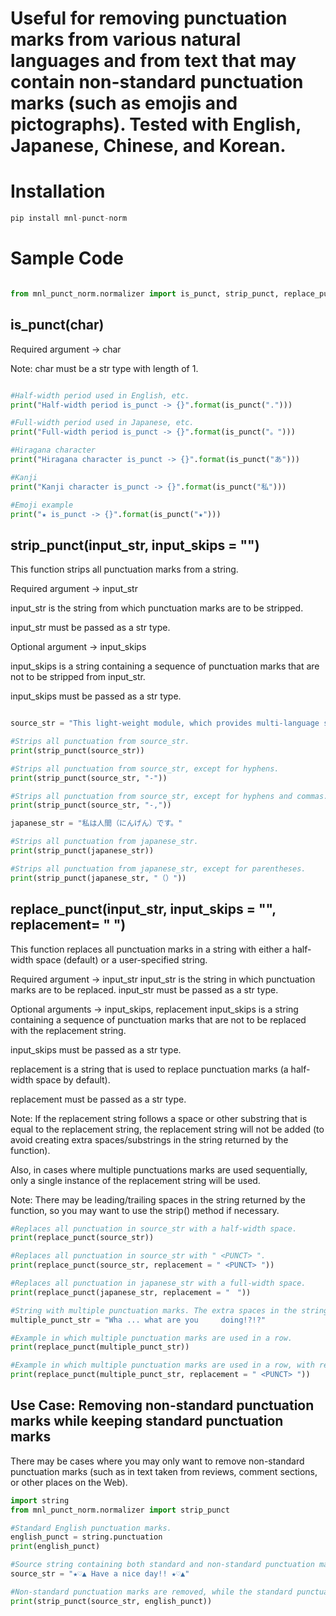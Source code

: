 # Useful for removing punctuation marks from various natural languages and from text that may contain non-standard punctuation marks (such as emojis and pictographs). Tested with English, Japanese, Chinese, and Korean.

# Installation

```python
pip install mnl-punct-norm
```

# Sample Code


```python

from mnl_punct_norm.normalizer import is_punct, strip_punct, replace_punct 

```


## is_punct(char)

Required argument -> char

Note: char must be a str type with length of 1.

```python

#Half-width period used in English, etc.
print("Half-width period is_punct -> {}".format(is_punct(".")))

#Full-width period used in Japanese, etc.
print("Full-width period is_punct -> {}".format(is_punct("。")))

#Hiragana character
print("Hiragana character is_punct -> {}".format(is_punct("あ")))

#Kanji
print("Kanji character is_punct -> {}".format(is_punct("私")))

#Emoji example
print("★ is_punct -> {}".format(is_punct("★")))

```

## strip_punct(input_str, input_skips = "")

This function strips all punctuation marks from a string.

Required argument -> input_str

input_str is the string from which punctuation marks are to be stripped.

input_str must be passed as a str type.

Optional argument -> input_skips

input_skips is a string containing a sequence of punctuation marks that are not to be stripped from input_str. 

input_skips must be passed as a str type. 

```python

source_str = "This light-weight module, which provides multi-language support, normalizes punctuation in strings."

#Strips all punctuation from source_str.
print(strip_punct(source_str))

#Strips all punctuation from source_str, except for hyphens.
print(strip_punct(source_str, "-"))

#Strips all punctuation from source_str, except for hyphens and commas.
print(strip_punct(source_str, "-,"))

japanese_str = "私は人間（にんげん）です。"

#Strips all punctuation from japanese_str.
print(strip_punct(japanese_str))

#Strips all punctuation from japanese_str, except for parentheses.
print(strip_punct(japanese_str, "（）"))

```

## replace_punct(input_str, input_skips = "", replacement= " ")

This function replaces all punctuation marks in a string with either a half-width space (default) or a user-specified string.

Required argument -> input_str
input_str is the string in which punctuation marks are to be replaced. input_str must be passed as a str type.

Optional arguments -> input_skips, replacement
input_skips is a string containing a sequence of punctuation marks that are not to be replaced with the replacement string. 

input_skips must be passed as a str type. 

replacement is a string that is used to replace punctuation marks (a half-width space by default). 

replacement must be passed as a str type. 

Note: If the replacement string follows a space or other substring that is equal to the replacement string, the replacement string will not be added (to avoid creating extra spaces/substrings in the string returned by the function). 

Also, in cases where multiple punctuations marks are used sequentially, only a single instance of the replacement string will be used.

Note: There may be leading/trailing spaces in the string returned by the function,  so you may want to use the strip() method if necessary.

```python
#Replaces all punctuation in source_str with a half-width space.
print(replace_punct(source_str))

#Replaces all punctuation in source_str with " <PUNCT> ".
print(replace_punct(source_str, replacement = " <PUNCT> "))

#Replaces all punctuation in japanese_str with a full-width space.
print(replace_punct(japanese_str, replacement = "　"))

#String with multiple punctuation marks. The extra spaces in the string are not normalized by the function.
multiple_punct_str = "Wha ... what are you     doing!?!?"

#Example in which multiple punctuation marks are used in a row.
print(replace_punct(multiple_punct_str))

#Example in which multiple punctuation marks are used in a row, with replacement passed as " <PUNCT> ".
print(replace_punct(multiple_punct_str, replacement = " <PUNCT> "))


```

## Use Case: Removing non-standard punctuation marks while keeping standard punctuation marks

There may be cases where you may only want to remove non-standard punctuation marks (such as in text taken from reviews, comment sections, or other places on the Web).

```python
import string
from mnl_punct_norm.normalizer import strip_punct

#Standard English punctuation marks.
english_punct = string.punctuation
print(english_punct)

#Source string containing both standard and non-standard punctuation marks.
source_str = "★♡▲ Have a nice day!! ★♡▲"

#Non-standard punctuation marks are removed, while the standard punctuation marks remain.
print(strip_punct(source_str, english_punct))

```
